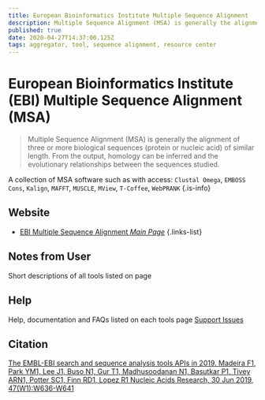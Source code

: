 ```yaml
---
title: European Bioinformatics Institute Multiple Sequence Alignment 
description: Multiple Sequence Alignment (MSA) is generally the alignment of three or more biological sequences (protein or nucleic acid) of similar length. From the output, homology can be inferred and the evolutionary relationships between the sequences studied.
published: true
date: 2020-04-27T14:37:00.125Z
tags: aggregator, tool, sequence alignment, resource center
---
```


# European Bioinformatics Institute (EBI) Multiple Sequence Alignment (MSA)

> Multiple Sequence Alignment (MSA) is generally the alignment of three or more biological sequences (protein or nucleic acid) of similar length. From the output, homology can be inferred and the evolutionary relationships between the sequences studied. 
&NewLine;

A collection of MSA software such as with access: `Clustal Omega`, `EMBOSS Cons`, `Kalign`, `MAFFT`, `MUSCLE`, `MView`, `T-Coffee`, `WebPRANK`
{.is-info}

## Website

- [EBI Multiple Sequence Alignment  *Main Page*](https://www.ebi.ac.uk/Tools/msa/)
{.links-list}

## Notes from User
Short descriptions of all tools listed on page
## Help 
Help, documentation and FAQs listed on each tools page
[Support Issues](https://www.ebi.ac.uk/support/WebServices)
## Citation
[The EMBL-EBI search and sequence analysis tools APIs in 2019. Madeira F1,  Park YM1,  Lee J1,  Buso N1,  Gur T1,  Madhusoodanan N1,  Basutkar P1, Tivey ARN1,  Potter SC1,  Finn RD1,  Lopez R1 Nucleic Acids Research, 30 Jun 2019, 47(W1):W636-W641](http://europepmc.org/article/MED/30976793) 

